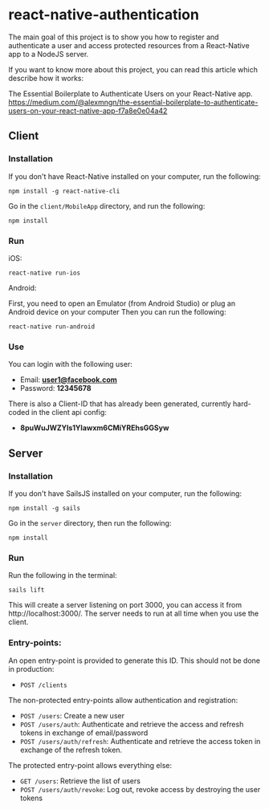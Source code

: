 # react-native-authentication

The main goal of this project is to show you how to register and authenticate a user and access protected resources from a React-Native app to a NodeJS server.

If you want to know more about this project, you can read this article which describe how it works:

The Essential Boilerplate to Authenticate Users on your React-Native app.
https://medium.com/@alexmngn/the-essential-boilerplate-to-authenticate-users-on-your-react-native-app-f7a8e0e04a42

## Client

### Installation

If you don't have React-Native installed on your computer, run the following:
```
npm install -g react-native-cli
```

Go in the `client/MobileApp` directory, and run the following:

```
npm install
```

### Run

iOS:
```
react-native run-ios
```
Android:

First, you need to open an Emulator (from Android Studio) or plug an Android device on your computer
Then you can run the following:
```
react-native run-android
```

### Use

You can login with the following user:
- Email: **user1@facebook.com**
- Password: **12345678**

There is also a Client-ID that has already been generated, currently hard-coded in the client api config:
- **8puWuJWZYls1Ylawxm6CMiYREhsGGSyw**


## Server

### Installation


If you don't have SailsJS installed on your computer, run the following:
```
npm install -g sails
```

Go in the `server` directory, then run the following:

```
npm install
```

### Run

Run the following in the terminal:

```
sails lift
```

This will create a server listening on port 3000, you can access it from http://localhost:3000/. The server needs to run at all time when you use the client.

### Entry-points:

An open entry-point is provided to generate this ID. This should not be done in production:

- `POST /clients`

The non-protected entry-points allow authentication and registration:

- `POST /users`: Create a new user
- `POST /users/auth`: Authenticate and retrieve the access and refresh tokens in exchange of email/password
- `POST /users/auth/refresh`: Authenticate and retrieve the access token in exchange of the refresh token.

The protected entry-point allows everything else:
- `GET /users`: Retrieve the list of users
- `POST /users/auth/revoke`: Log out, revoke access by destroying the user tokens
